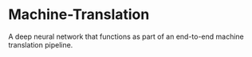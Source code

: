 # Machine-Translation
A deep neural network that functions as part of an end-to-end machine translation pipeline.

